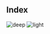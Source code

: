 ## Index
![deep](https://user-images.githubusercontent.com/12748752/126882429-37cbd66d-213c-4c00-b145-37773c820bf3.png)
![light](https://user-images.githubusercontent.com/12748752/126882430-cb0aa865-0c15-43f9-85d6-e6ce589c8772.png)

